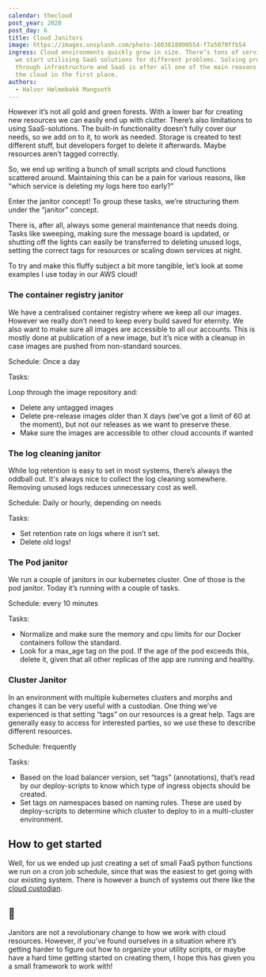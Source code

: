 ```yaml
---
calendar: thecloud
post_year: 2020
post_day: 6
title: Cloud Janitors
image: https://images.unsplash.com/photo-1603618090554-f7a5079ffb54
ingress: Cloud environments quickly grow in size. There’s tons of services and
  we start utilising SaaS solutions for different problems. Solving problems
  through infrastructure and SaaS is after all one of the main reasons we are in
  the cloud in the first place.
authors:
  - Halvor Hølmebakk Mangseth
---
```

However it’s not all gold and green forests. With a lower bar for creating new resources we can easily end up with clutter. There’s also limitations to using SaaS-solutions. The built-in functionality doesn’t fully cover our needs, so we add on to it, to work as needed. Storage is created to test different stuff, but developers forget to delete it afterwards. Maybe resources aren’t tagged correctly. 



So, we end up writing a bunch of small scripts and cloud functions scattered around. Maintaining this can be a pain for various reasons, like “which service is deleting my logs here too early?”



Enter the janitor concept! To group these tasks, we’re structuring them under the “janitor” concept. 

There is, after all, always some general maintenance that needs doing. Tasks like sweeping, making sure the message board is updated, or shutting off the lights can easily be transferred to deleting unused logs, setting the correct tags for resources or scaling down services at night.



To try and make this fluffy subject a bit more tangible, let’s look at some examples I use today in our AWS cloud! 



### The container registry janitor

We have a centralised container registry where we keep all our images. However we really don’t need to keep every build saved for eternity. We also want to make sure all images are accessible to all our accounts. This is mostly done at publication of a new image, but it’s nice with a cleanup in case images are pushed from non-standard sources. 

Schedule: Once a day

Tasks: 

Loop through the image repository and:

* Delete any untagged images
* Delete pre-release images older than X days (we’ve got a limit of 60 at the moment), but not our releases as we want to preserve these.
* Make sure the images are accessible to other cloud accounts if wanted

### The log cleaning janitor

While log retention is easy to set in most systems, there’s always the oddball out. It's always nice to collect the log cleaning somewhere. Removing unused logs reduces unnecessary cost as well. 

Schedule: Daily or hourly, depending on needs

Tasks: 

* Set retention rate on logs where it isn’t set.
* Delete old logs!

### The Pod janitor

We run a couple of janitors in our kubernetes cluster. One of those is the pod janitor. Today it’s running with a couple of tasks. 

Schedule: every 10 minutes

Tasks:

* Normalize and make sure the memory and cpu limits for our Docker containers follow the standard.
* Look for a max_age tag on the pod. If the age of the pod exceeds this, delete it, given that all other replicas of the app are running and healthy. 

### Cluster Janitor

In an environment with multiple kubernetes clusters and morphs and changes it can be very useful with a custodian. One thing we’ve experienced is that setting “tags” on our resources is a great help. Tags are generally easy to access for interested parties, so we use these to describe different resources. 

Schedule: frequently

Tasks:

* Based on the load balancer version, set “tags” (annotations), that’s read by our deploy-scripts to know which type of ingress objects should be created. 
* Set tags on namespaces based on naming rules. These are used by deploy-scripts to determine which cluster to deploy to in a multi-cluster environment. 

## How to get started

Well, for us we ended up just creating a set of small FaaS python functions we run on a cron job schedule, since that was the easiest to get going with our existing system. There is however a bunch of systems out there like the [cloud custodian](<https://cloudcustodian.io/docs/index.html>). 

## 👋

Janitors are not a revolutionary change to how we work with cloud resources. However, if you’ve found ourselves in a situation where it’s getting harder to figure out how to organize your utility scripts, or maybe have a hard time getting started on creating them, I hope this has given you a small framework to work with!